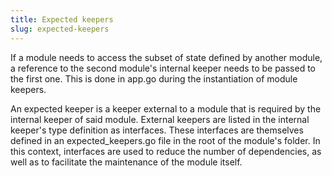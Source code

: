 ```yaml
---
title: Expected keepers
slug: expected-keepers
---
```


If a module needs to access the subset of state defined by another module, a reference to the second module's internal keeper needs to be passed to the first one. This is done in app.go during the instantiation of module keepers.

An expected keeper is a keeper external to a module that is required by the internal keeper of said module. External keepers are listed in the internal keeper's type definition as interfaces. These interfaces are themselves defined in an expected_keepers.go file in the root of the module's folder. In this context, interfaces are used to reduce the number of dependencies, as well as to facilitate the maintenance of the module itself.
